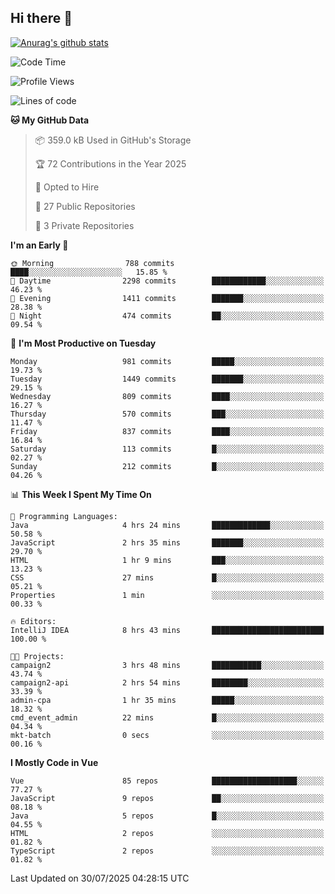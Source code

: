 ## Hi there 👋

[![Anurag's github stats](https://github-readme-stats.vercel.app/api?username=Songwonseok)](https://github.com/anuraghazra/github-readme-stats)



<!--START_SECTION:waka-->
![Code Time](http://img.shields.io/badge/Code%20Time-3%2C672%20hrs%2012%20mins-blue)

![Profile Views](http://img.shields.io/badge/Profile%20Views-0-blue)

![Lines of code](https://img.shields.io/badge/From%20Hello%20World%20I%27ve%20Written-34.8%20million%20lines%20of%20code-blue)

**🐱 My GitHub Data** 

> 📦 359.0 kB Used in GitHub's Storage 
 > 
> 🏆 72 Contributions in the Year 2025
 > 
> 💼 Opted to Hire
 > 
> 📜 27 Public Repositories 
 > 
> 🔑 3 Private Repositories 
 > 
**I'm an Early 🐤** 

```text
🌞 Morning                788 commits         ████░░░░░░░░░░░░░░░░░░░░░   15.85 % 
🌆 Daytime                2298 commits        ████████████░░░░░░░░░░░░░   46.23 % 
🌃 Evening                1411 commits        ███████░░░░░░░░░░░░░░░░░░   28.38 % 
🌙 Night                  474 commits         ██░░░░░░░░░░░░░░░░░░░░░░░   09.54 % 
```
📅 **I'm Most Productive on Tuesday** 

```text
Monday                   981 commits         █████░░░░░░░░░░░░░░░░░░░░   19.73 % 
Tuesday                  1449 commits        ███████░░░░░░░░░░░░░░░░░░   29.15 % 
Wednesday                809 commits         ████░░░░░░░░░░░░░░░░░░░░░   16.27 % 
Thursday                 570 commits         ███░░░░░░░░░░░░░░░░░░░░░░   11.47 % 
Friday                   837 commits         ████░░░░░░░░░░░░░░░░░░░░░   16.84 % 
Saturday                 113 commits         █░░░░░░░░░░░░░░░░░░░░░░░░   02.27 % 
Sunday                   212 commits         █░░░░░░░░░░░░░░░░░░░░░░░░   04.26 % 
```


📊 **This Week I Spent My Time On** 

```text
💬 Programming Languages: 
Java                     4 hrs 24 mins       █████████████░░░░░░░░░░░░   50.58 % 
JavaScript               2 hrs 35 mins       ███████░░░░░░░░░░░░░░░░░░   29.70 % 
HTML                     1 hr 9 mins         ███░░░░░░░░░░░░░░░░░░░░░░   13.23 % 
CSS                      27 mins             █░░░░░░░░░░░░░░░░░░░░░░░░   05.21 % 
Properties               1 min               ░░░░░░░░░░░░░░░░░░░░░░░░░   00.33 % 

🔥 Editors: 
IntelliJ IDEA            8 hrs 43 mins       █████████████████████████   100.00 % 

🐱‍💻 Projects: 
campaign2                3 hrs 48 mins       ███████████░░░░░░░░░░░░░░   43.74 % 
campaign2-api            2 hrs 54 mins       ████████░░░░░░░░░░░░░░░░░   33.39 % 
admin-cpa                1 hr 35 mins        █████░░░░░░░░░░░░░░░░░░░░   18.32 % 
cmd_event_admin          22 mins             █░░░░░░░░░░░░░░░░░░░░░░░░   04.34 % 
mkt-batch                0 secs              ░░░░░░░░░░░░░░░░░░░░░░░░░   00.16 % 
```

**I Mostly Code in Vue** 

```text
Vue                      85 repos            ███████████████████░░░░░░   77.27 % 
JavaScript               9 repos             ██░░░░░░░░░░░░░░░░░░░░░░░   08.18 % 
Java                     5 repos             █░░░░░░░░░░░░░░░░░░░░░░░░   04.55 % 
HTML                     2 repos             ░░░░░░░░░░░░░░░░░░░░░░░░░   01.82 % 
TypeScript               2 repos             ░░░░░░░░░░░░░░░░░░░░░░░░░   01.82 % 
```




 Last Updated on 30/07/2025 04:28:15 UTC
<!--END_SECTION:waka-->
